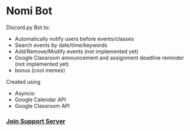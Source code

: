# Nomi Bot
Discord.py Bot to:
* Automatically notify users before events/classes
* Search events by date/time/keywords
* Add/Remove/Modify events (not implemented yet)
* Google Classroom announcement and assignment deadline reminder (not implemented yet)
* bonus (cool memes)


Created using
* Asyncio
* Google Calendar API
* Google Classroom API

### [Join Support Server](https://discord.gg/MtDWsR)
